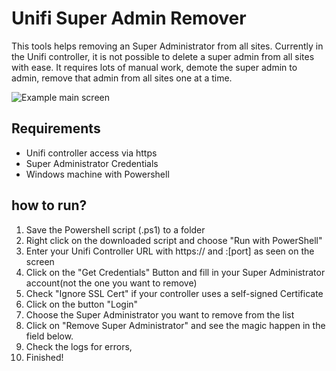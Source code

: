 # Unifi Super Admin Remover
This tools helps removing an Super Administrator from all sites.
Currently in the Unifi controller, it is not possible to delete a super admin from all sites with ease.
It requires lots of manual work, demote the super admin to admin, remove that admin from all sites one at a time.

![Example main screen](https://github.com/coolriku/Unifi-Tools/Super-admin-remover/images/sar1.png)

## Requirements

 - Unifi controller access via https
 - Super Administrator Credentials
 - Windows machine with Powershell

## how to run?

 1. Save the Powershell script (.ps1) to a folder
 2. Right click on the downloaded script and choose "Run with PowerShell"
 3. Enter your Unifi Controller URL with https:// and :[port] as seen on the screen
 4. Click on the "Get Credentials" Button and fill in your Super Administrator account(not the one you want to remove)
 5. Check "Ignore SSL Cert" if your controller uses a self-signed Certificate
 6. Click on the button "Login"
 7. Choose the Super Administrator you want to remove from the list
 8. Click on "Remove Super Administrator" and see the magic happen in the field below.
 9. Check the logs for errors,
 10. Finished! 

